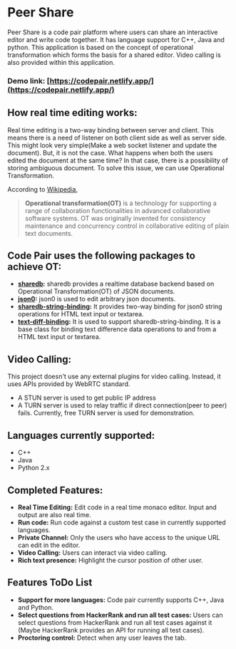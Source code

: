 # Peer Share

Peer Share is a code pair platform where users can share an interactive editor and write code together. It has language support for C++, Java and python. This application is based on the concept of operational transformation which forms the basis for a shared editor. Video calling is also provided within this application.

### Demo link: [https://codepair.netlify.app/](https://codepair.netlify.app/)

## How real time editing works:

Real time editing is a two-way binding between server and client. This means there is a need of listener on both client side as well as server side. This might look very simple(Make a web socket listener and update the document). But, it is not the case. What happens when both the users edited the document at the same time? In that case, there is a possibility of storing ambiguous document. To solve this issue, we can use Operational Transformation.

According to [Wikipedia](https://en.wikipedia.org/wiki/Operational_transformation),

> **Operational transformation(OT)** is a technology for supporting a range of
> collaboration functionalities in advanced collaborative software systems.
> OT was originally invented for consistency maintenance and concurrency control in collaborative editing of plain text documents.

## Code Pair uses the following packages to achieve OT:

- **[sharedb](https://github.com/share/sharedb):** sharedb provides a realtime database backend based on Operational Transformation(OT) of JSON documents.
- **[json0](https://github.com/ottypes/json0):** json0 is used to edit arbitrary json documents.
- **[sharedb-string-binding](https://github.com/share/sharedb-string-binding):** It provides two-way binding for json0 string operations for HTML text input or textarea.
- **[text-diff-binding](https://github.com/share/text-diff-binding):** It is used to support sharedb-string-binding. It is a base class for binding text difference data operations to and from a HTML text input or textarea.

## Video Calling:

This project doesn't use any external plugins for video calling. Instead, it uses APIs provided by WebRTC standard.

- A STUN server is used to get public IP address
- A TURN server is used to relay traffic if direct connection(peer to peer) fails. Currently,
  free TURN server is used for demonstration.

## Languages currently supported:

- C++
- Java
- Python 2.x

## Completed Features:

- **Real Time Editing:** Edit code in a real time monaco editor. Input and output are also real time.
- **Run code:** Run code against a custom test case in currently supported languages.
- **Private Channel:** Only the users who have access to the unique URL can edit in the editor.
- **Video Calling:** Users can interact via video calling.
- **Rich text presence:** Highlight the cursor position of other user.

## Features ToDo List

- **Support for more languages:** Code pair currently supports C++, Java and Python.
- **Select questions from HackerRank and run all test cases:** Users can select questions from HackerRank and run all test cases against it (Maybe HackerRank provides an API for running all test cases).
- **Proctoring control:** Detect when any user leaves the tab.
